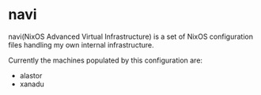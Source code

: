 navi
=====
navi(NixOS Advanced Virtual Infrastructure) is a set of NixOS configuration
files handling my own internal infrastructure. 

Currently the machines populated by this configuration are:

* alastor
* xanadu

